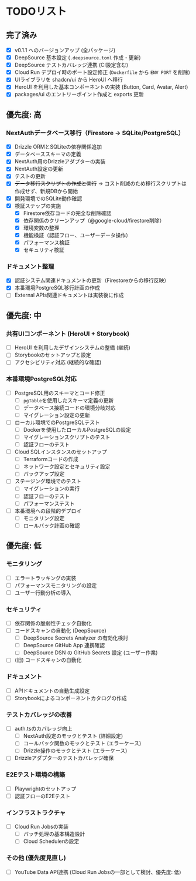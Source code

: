 # TODOリスト

## 完了済み

- [x] v0.1.1 へのバージョンアップ (全パッケージ)
- [x] DeepSource 基本設定 (`.deepsource.toml` 作成・更新)
- [x] DeepSource テストカバレッジ連携 (CI設定含む)
- [x] Cloud Run デプロイ時のポート設定修正 (`Dockerfile` から `ENV PORT` を削除)
- [x] UIライブラリを shadcn/ui から HeroUI へ移行
- [x] HeroUI を利用した基本コンポーネントの実装 (Button, Card, Avatar, Alert)
- [x] packages/ui のエントリーポイント作成と exports 更新

## 優先度: 高

### NextAuthデータベース移行（Firestore → SQLite/PostgreSQL）

- [x] Drizzle ORMとSQLiteの依存関係追加
- [x] データベーススキーマの定義
- [x] NextAuth用のDrizzleアダプターの実装
- [x] NextAuth設定の更新
- [x] テストの更新
- [x] ~~データ移行スクリプトの作成と実行~~ → コスト削減のため移行スクリプトは作成せず、新規DBから開始
- [x] 開発環境でのSQLite動作確認
- [x] 検証ステップの実施
  - [x] Firestore依存コードの完全な削除確認
  - [x] 依存関係のクリーンアップ（@google-cloud/firestore削除）
  - [x] 環境変数の整理
  - [x] 機能検証（認証フロー、ユーザーデータ操作）
  - [x] パフォーマンス検証
  - [x] セキュリティ検証

### ドキュメント整理

- [x] 認証システム関連ドキュメントの更新（Firestoreからの移行反映）
- [x] 本番環境PostgreSQL移行計画の作成
- [ ] External APIs関連ドキュメントは実装後に作成

## 優先度: 中

### 共有UIコンポーネント (HeroUI + Storybook)

- [ ] HeroUI を利用したデザインシステムの整備 (継続)
- [ ] Storybookのセットアップと設定
- [ ] アクセシビリティ対応 (継続的な確認)

### 本番環境PostgreSQL対応

- [ ] PostgreSQL用のスキーマとコード修正
  - [ ] `pgTable`を使用したスキーマ定義の更新
  - [ ] データベース接続コードの環境分岐対応
  - [ ] マイグレーション設定の更新
- [ ] ローカル環境でのPostgreSQLテスト
  - [ ] Dockerを使用したローカルPostgreSQLの設定
  - [ ] マイグレーションスクリプトのテスト
  - [ ] 認証フローのテスト
- [ ] Cloud SQLインスタンスのセットアップ
  - [ ] Terraformコードの作成
  - [ ] ネットワーク設定とセキュリティ設定
  - [ ] バックアップ設定
- [ ] ステージング環境でのテスト
  - [ ] マイグレーションの実行
  - [ ] 認証フローのテスト
  - [ ] パフォーマンステスト
- [ ] 本番環境への段階的デプロイ
  - [ ] モニタリング設定
  - [ ] ロールバック計画の確認

## 優先度: 低

### モニタリング

- [ ] エラートラッキングの実装
- [ ] パフォーマンスモニタリングの設定
- [ ] ユーザー行動分析の導入

### セキュリティ

- [ ] 依存関係の脆弱性チェック自動化
- [ ] コードスキャンの自動化 (DeepSource)
  - [ ] DeepSource Secrets Analyzer の有効化検討
  - [ ] DeepSource GitHub App 連携確認
  - [ ] DeepSource DSN の GitHub Secrets 設定 (ユーザー作業)
- [ ] (旧) コードスキャンの自動化

### ドキュメント

- [ ] APIドキュメントの自動生成設定
- [ ] Storybookによるコンポーネントカタログの作成

### テストカバレッジの改善

- [ ] auth.tsのカバレッジ向上
  - [ ] NextAuth設定のモックとテスト (詳細設定)
  - [ ] コールバック関数のモックとテスト (エラーケース)
  - [ ] Drizzle操作のモックとテスト (エラーケース)
- [ ] Drizzleアダプターのテストカバレッジ確保

### E2Eテスト環境の構築

- [ ] Playwrightのセットアップ
- [ ] 認証フローのE2Eテスト

### インフラストラクチャ

- [ ] Cloud Run Jobsの実装
  - [ ] バッチ処理の基本構造設計
  - [ ] Cloud Schedulerの設定

### その他 (優先度見直し)

- [ ] YouTube Data API連携 (Cloud Run Jobsの一部として検討、優先度: 低)
